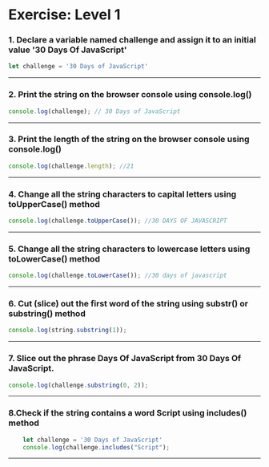 # Exercise: Level 1

### 1. Declare a variable named challenge and assign it to an initial value '30 Days Of JavaScript'

```JavaScript
let challenge = '30 Days of JavaScript'
```

---

### 2. Print the string on the browser console using console.log()

```javascript
console.log(challenge); // 30 Days of JavaScript
```

---

### 3. Print the length of the string on the browser console using console.log()

```javascript
console.log(challenge.length); //21
```

---

### 4. Change all the string characters to capital letters using toUpperCase() method

```javascript
console.log(challenge.toUpperCase()); //30 DAYS OF JAVASCRIPT
```

---

### 5. Change all the string characters to lowercase letters using toLowerCase() method

```javascript
console.log(challenge.toLowerCase()); //30 days of javascript
```

---

### 6. Cut (slice) out the first word of the string using substr() or substring() method

```javascript
console.log(string.substring(1));
```

---

### 7. Slice out the phrase Days Of JavaScript from 30 Days Of JavaScript.

```javascript
console.log(challenge.substring(0, 2));
```

---

### 8.Check if the string contains a word Script using includes() method

```javascript
    let challenge = '30 Days of JavaScript'
    console.log(challenge.includes("Script");
```

---
